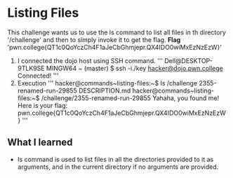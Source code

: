 # Listing Files
This challenge wants us to use the ls command to list all files in th directory '/challenge' and then to simply invoke it to get the flag.
**Flag** 'pwn.college{QT1c0QoYczCh4F1aJeCbGhmjepr.QX4IDO0wiMxEzNzEzW}'
1. I connected the dojo host using SSH command.
'''
Dell@DESKTOP-9TLK9SE MINGW64 ~ (master)
$ ssh -i./key hacker@dojo.pwn.college
Connected!
'''
2. Execution 
'''
hacker@commands~listing-files:~$ ls /challenge
2355-renamed-run-29855  DESCRIPTION.md
hacker@commands~listing-files:~$ /challenge/2355-renamed-run-29855
Yahaha, you found me! Here is your flag:
pwn.college{QT1c0QoYczCh4F1aJeCbGhmjepr.QX4IDO0wiMxEzNzEzW}
'''
## What I learned 
- ls command is used to list files in all the directories provided to it as arguments, and in the current directory if no arguments are provided.